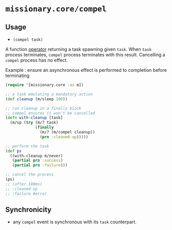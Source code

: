 # `missionary.core/compel`

## Usage
* `(compel task)`

A function [operator](/operators.html) returning a task spawning given `task`. When `task` process terminates,
`compel` process terminates with this result. Cancelling a `compel` process has no effect.

Example : ensure an asynchronous effect is performed to completion before terminating
```clojure
(require '[missionary.core :as m])

;; a task emulating a mandatory action
(def cleanup (m/sleep 100))

;; run cleanup in a finally block
;; compel ensures it won't be cancelled
(defn with-cleanup [task]
  (m/sp (try (m/? task)
             (finally
               (m/? (m/compel cleanup))
               (prn :cleaned-up)))))

;; perform the task
(def ps
  ((with-cleanup m/never)
   (partial prn :success)
   (partial prn :failure)))

;; cancel the process
(ps)
;; (after 100ms)
;; :cleaned-up
;; :failure #error
```

## Synchronicity
* any `compel` event is synchronous with its `task` counterpart.